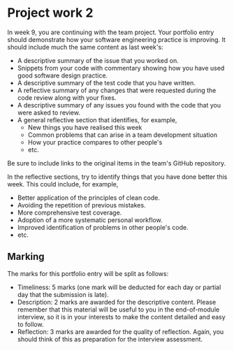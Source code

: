 # Project work 2

In week 9, you are continuing with the team project. Your portfolio entry should 
demonstrate how your software engineering practice is improving. It should include
much the same content as last week's:

* A descriptive summary of the issue that you worked on.
* Snippets from your code with commentary showing how you have used good software design 
  practice.
* A descriptive summary of the test code that you have written.
* A reflective summary of any changes that were requested during the code review along 
  with your fixes.
* A descriptive summary of any issues you found with the code that you were asked to review.
* A general reflective section that identifies, for example,
  * New things you have realised this week
  * Common problems that can arise in a team development situation
  * How your practice compares to other people's
  * etc.

Be sure to include links to the original items in the team's GitHub repository.

In the reflective sections, try to identify things that you have done better this week. 
This could include, for example,

* Better application of the principles of clean code.
* Avoiding the repetition of previous mistakes.
* More comprehensive test coverage.
* Adoption of a more systematic personal workflow.
* Improved identification of problems in other people's code.
* etc.

## Marking

The marks for this portfolio entry will be split as follows:

* Timeliness: 5 marks (one mark will be deducted for each day or partial day that the submission 
  is late).
* Description: 2 marks are awarded for the descriptive content. Please remember that this 
  material will be useful to you in the end-of-module interview, so it is in your interests to
  make the content detailed and easy to follow.
* Reflection: 3 marks are awarded for the quality of reflection. Again, you should think of this 
  as preparation for the interview assessment.
